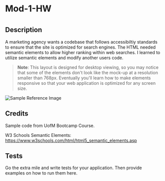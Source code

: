 # Mod-1-HW
# <HTML CSS Challenge>

## Description

A marketing agency wants a codebase that follows accessibiltiy standards to ensure that the site is optimized for search engines. 
The HTML needed semantic elements to allow higher ranking within web searches.
I learned to utilize semantic elements and modify another users code.

> **Note**: This layout is designed for desktop viewing, so you may notice that some of the elements don't look like the mock-up at a resolution smaller than 768px. Eventually you'll learn how to make elements responsive so that your web application is optimized for any screen size.

![Sample Reference Image](Mod-1-HW/assets/images/01-html-css-git-homework-demo.png)

## Credits
Sample code from UofM Bootcamp Course.

W3 Schools Semantic Elements: https://www.w3schools.com/html/html5_semantic_elements.asp

## Tests

Go the extra mile and write tests for your application. Then provide examples on how to run them here.